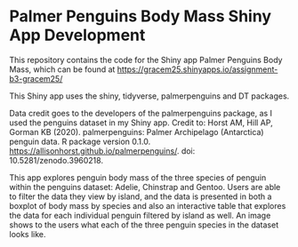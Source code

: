 # Palmer Penguins Body Mass Shiny App Development

This repository contains the code for the Shiny app Palmer Penguins Body Mass, which can be found at https://gracem25.shinyapps.io/assignment-b3-gracem25/

This Shiny app uses the shiny, tidyverse, palmerpenguins and DT packages.

Data credit goes to the developers of the palmerpenguins package, as I used the penguins dataset in my Shiny app. Credit to:  Horst AM, Hill AP, Gorman KB (2020). palmerpenguins: Palmer Archipelago (Antarctica) penguin data. R package version 0.1.0. https://allisonhorst.github.io/palmerpenguins/. doi: 10.5281/zenodo.3960218.

This app explores penguin body mass of the three species of penguin within the penguins dataset: Adelie, Chinstrap and Gentoo. Users are able to filter the data they view by island, and the data is presented in both a boxplot of body mass by species and also an interactive table that explores the data for each individual penguin filtered by island as well. An image shows to the users what each of the three penguin species in the dataset looks like.